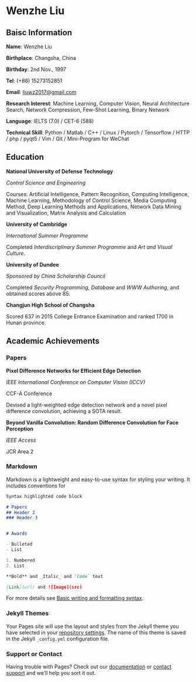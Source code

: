 <!-- ## Welcome to Wenzhe's Pages -->

<!-- You can use the [editor on GitHub](https://github.com/rrryan2016/liuwenzhe.github.io/edit/gh-pages/index.md) to maintain and preview the content for your website in Markdown files. -->

<!-- Whenever you commit to this repository, GitHub Pages will run [Jekyll](https://jekyllrb.com/) to rebuild the pages in your site, from the content in your Markdown files. -->

# Wenzhe Liu

## Baisc Information 

**Name**: Wenzhe Liu 

**Birthplace**: Changsha, China 

**Birthday**: 2nd Nov., 1997

**Tel**: (+86) 15273152851

**Email**: liuwz2017@gmail.com 

**Research Interest**: Machine Learning, Computer Vision, Neural Architecture Search, Network Compression, Few-Shot Learning, Binary Network

**Language**: IELTS (7.0) / CET-6 (588)

**Technical Skill**: Python / Matlab / C++ / Linux / Pytorch / Tensorflow / HTTP / php / pyqt5 / Vim / Git / Mini-Program for WeChat


## Education 

**National University of Defense Technology**

_Control Science and Engineering_

Courses: Artificial Intelligence, Pattern Recognition, Computing Intelligence, Machine Learning, Methodology of Control Science, Media Computing Method, Deep Learning Methods and Applications, Network Data Mining and Visualization, Matrix Analysis and Calculation 

**University of Cambridge**

_International Summer Programme_

Completed _Interdiscriplinary Summer Programme_ and _Art and Visual Culture_.

**University of Dundee**

_Sponsored by China Scholarship Council_

Completed _Security Programming_, _Database_ and _WWW Authoring_, and obtained scores above 85. 

**Changjun High School of Changsha**

Scored 637 in 2015 College Entrance Examination and ranked 1700 in Hunan province.

## Academic Achievements 

### Papers 

**Pixel Difference Networks for Efficient Edge Detection** 

_IEEE International Conference on Computer Vision (ICCV)_

CCF-A Conference 

Devised a light-weighted edge detection network and a novel pixel difference convolution, achieving a SOTA result. 

**Beyond Vanilla Convolution: Random Difference Convolution for Face Perception**

_IEEE Access_

JCR Area 2 



### Markdown

Markdown is a lightweight and easy-to-use syntax for styling your writing. It includes conventions for

```markdown
Syntax highlighted code block

# Papers
## Header 2
### Header 3


# Awards

- Bulleted
- List

1. Numbered
2. List

**Bold** and _Italic_ and `Code` text

[Link](url) and ![Image](src)
```

For more details see [Basic writing and formatting syntax](https://docs.github.com/en/github/writing-on-github/getting-started-with-writing-and-formatting-on-github/basic-writing-and-formatting-syntax).

### Jekyll Themes

Your Pages site will use the layout and styles from the Jekyll theme you have selected in your [repository settings](https://github.com/rrryan2016/liuwenzhe.github.io/settings/pages). The name of this theme is saved in the Jekyll `_config.yml` configuration file.

### Support or Contact

Having trouble with Pages? Check out our [documentation](https://docs.github.com/categories/github-pages-basics/) or [contact support](https://support.github.com/contact) and we’ll help you sort it out.
